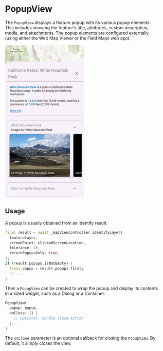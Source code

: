 # PopupView

The `PopupView` displays a feature popup with its various popup elements. This includes showing the feature's title, attributes, custom description, media, and attachments. The popup elements are configured externally (using either the Web Map Viewer or the Field Maps web app).

<img src="popup.png" width="260" height="500" alt="PopupView sample" />

## Usage

A popup is usually obtained from an identify result:

```dart
final result = await _mapViewController.identifyLayer(
  featureLayer,
  screenPoint: clickedScreenLocation,
  tolerance: 20,
  returnPopupsOnly: true,
);
if (result.popups.isNotEmpty) {
  final popup = result.popups.first;
  // ...
}
```

Then a `PopupView` can be created to wrap the popup and display its contents in a sized widget, such as a Dialog or a Container:

```dart
PopupView(
  popup: popup,
  onClose: () {
    // Optional: handle close action
  },
)
```

The `onClose` parameter is an optional callback for closing the `PopupView`. By default, it simply closes the view.